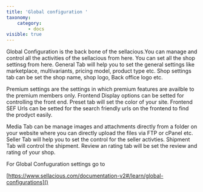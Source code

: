 ```yaml
---
title: 'Global configuration '
taxonomy:
    category:
        - docs
visible: true
---
```


Global Configuration is the back bone of the sellacious.You can manage and control all the activities of the sellacious from here. You can set all the shop settinsg from here. General Tab will help you to set the general settings like marketplace, multivariants, pricing model, product type etc. Shop settings tab can be set the shop name, shop logo, Back office logo etc.

Premium settings are the settings in which premium features are availble to the premium members only. Frontend Display options can be setted for controlling the front end. Preset tab will set the color of your site. Frontend SEF Urls can be setted for the search friendly urls on the frontend to find the prodyct easily.

Media Tab can be  manage images and attachments directly from a folder on your website where you can directly upload the files via FTP or cPanel etc. Seller Tab will help you to set the control for the seller activties. Shipment Tab will control the shipment. Review an rating tab will be set the review and rating of your shop.

For Global Confuguration settings go to [](https://www.sellacious.com/documentation-v2#/learn/global-configurations)

[https://www.sellacious.com/documentation-v2#/learn/global-configurations]()